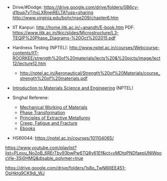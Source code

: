 * Drive/#Dodge: https://drive.google.com/drive/folders/0B6cy-d1bup7vTjhsLXRnejRELTA?usp=sharing
http://www.virginia.edu/bohr/mse209/chapter6.htm

* IIT Kanpur: http://home.iitk.ac.in/~anandh/E-book.htm
       PDF: https://www.iitk.ac.in/tkic/slides/Microstructure/L3-TEQIP%20Phase_Diagrams-%20Oct%202015.pdf

* Hardness Testing (NPTEL): http://www.nptel.ac.in/courses/Webcourse-contents/IIT-ROORKEE/strength%20of%20materials/lects%20&%20picts/image/lect12/lecture12.htm
    * http://nptel.ac.in/Aeronautical/Strength%20of%20Materials/course_strength%20of%20materials.pdf
    
* [Introduction to Materials Science and Engineering](http://nptel.ac.in/courses/113106032/) (NPTEL)

* Singhal Referene:
    * [Mechanical Working of Materials](https://yadi.sk/d/VJIUtxoH3JBSQj)
    * [Phase Transformation](https://yadi.sk/d/EkyxQJ0Z3JBSV3)
    * [Principles of Extractive Metallurgy](https://yadi.sk/d/nELZHRFl3JBSXk)
    * [Creep, Fatigue and Fracture](https://yadi.sk/d/j0EPtVm73JBSL2)
    * [Ebooks](https://yadi.sk/d/uirV2FWm3JBSZK)
* HS60044: https://nptel.ac.in/courses/101104065/

https://www.youtube.com/playlist?list=PLpvu_No2oB_6RErTbv93bwPw6TQ8y61Ef&jct=vMDtqPNDfaepUNlWpocVle-3Sj0HMQ&disable_polymer=true

https://drive.google.com/drive/folders/1s8o_TwN6llIEE451-OpHktg9CK9di_WJ
